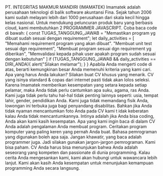 PT. INTEGRITAS MAKMUR MANDIRI (IMAMATEK) 
Imamatek adalah perusahaan teknologi di balik software akuntansi Fina. 
Sejak tahun 2006 kami sudah melayani lebih dari 1000 perusahaan dari skala kecil hingga kelas 
nasional. 
Untuk mendukung peluncuran produk baru yang berbasis cloud, kami membutuhkan 2 
PROGRAMMER JAVASCRIPT. 
Coba baca code di bawah: 
{ 
const TUGAS_TANGGUNG_JAWAB = "Memastikan program yg dibuat sudah sesuai dengan 
requirement"; 
let daily_activities = [ 
"Memahami requirement program yang akan dibuat". 
"Membuat unit test sesuai dgn requirement", 
"Membuat program sesuai dgn requirement yg diberikan", 
"Memvalidasi kepada pihak user apakah program sudah sesuai dengan kebutuhan" 
] 
if (TUGAS_TANGGUNG_JAWAB && daily_activities == DIRI_ANDA){ 
alert("Silakan melamar"); 
} 
} 
Apabila Anda mengerti code di atas, berarti kemungkinan besar Anda memenuhi kriteria yang kami 
cari. 
Apa yang harus Anda lakukan? 
Silakan buat CV khusus yang menarik. 
CV yang isinya standard & copas dari internet pasti tidak akan lolos seleksi. 
Karena Imamatek memberikan kesempatan yang setara kepada setiap pelamar, maka Anda tidak 
perlu cantumkan apa suku, agama, ras Anda. 
Kami juga tidak perlu tahu hal-hal tidak penting lainnya seperti: usia, tempat lahir, gender, 
pendidikan Anda. Kami juga tidak memandang fisik Anda, lowongan ini terbuka juga bagi 
penyandang disabilitas. Bahkan jika Anda tidak nyaman mencantumkan foto Anda pada CV kami 
t
 idak keberatan kalau Anda tidak mencantumkannya. Intinya adalah jika Anda bisa coding, Anda akan 
kami kasih kesempatan. 
Apa yang kami ingin baca di dalam CV Anda adalah pengalaman Anda membuat program. Ceritakan 
program komputer yang paling keren yang pernah Anda buat. Bahasa pemrograman yang digunakan 
boleh apa saja. 
Jangan khawatir, yang baca adalah programmer juga. Jadi silakan gunakan jargon-jargon 
pemrograman. Kami bisa paham. 
CV Anda harus bisa menunjukan bahwa Anda adalah seseorang yang kompeten dan passionate di 
dunia programming. 
Kalau cerita Anda mengesankan kami, kami akan hubungi untuk wawancara lebih lanjut. Kami akan 
kasih Anda kesempatan untuk menunjukan kemampuan programming Anda secara langsung. 
